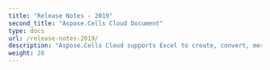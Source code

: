 ```yaml
---
title: "Release Notes - 2019"
second_title: "Aspose.Cells Cloud Document"
type: docs
url: /release-notes-2019/
description: "Aspose.Cells Cloud supports Excel to create, convert, merge, split, protected, inner object operation, and so on."
weight: 20
---
```

